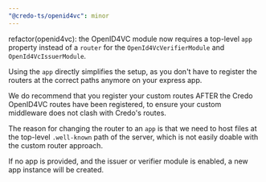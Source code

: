 ```yaml
---
"@credo-ts/openid4vc": minor
---
```


refactor(openid4vc): the OpenID4VC module now requires a top-level `app` property instead of a `router` for the `OpenId4VcVerifierModule` and `OpenId4VcIssuerModule`.

Using the `app` directly simplifies the setup, as you don't have to register the routers at the correct paths anymore on your express app.

We do recommend that you register your custom routes AFTER the Credo OpenID4VC routes have been registered, to ensure your custom middleware does not clash with Credo's routes.

The reason for changing the router to an `app` is that we need to host files at the top-level `.well-known` path of the server, which is not easily doable with the custom router approach.

If no app is provided, and the issuer or verifier module is enabled, a new app instance will be created.

